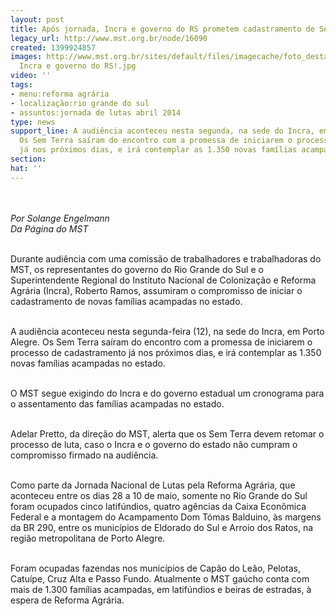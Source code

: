 ```yaml
---
layout: post
title: Após jornada, Incra e governo do RS prometem cadastramento de Sem Terra
legacy_url: http://www.mst.org.br/node/16090
created: 1399924857
images: http://www.mst.org.br/sites/default/files/imagecache/foto_destaque/Audiencia
  Incra e governo do RS!.jpg
video: ''
tags:
- menu:reforma agrária
- localização:rio grande do sul
- assuntos:jornada de lutas abril 2014
type: news
support_line: A audiência aconteceu nesta segunda, na sede do Incra, em Porto Alegre.
  Os Sem Terra saíram do encontro com a promessa de iniciarem o processo de cadastramento
  já nos próximos dias, e irá contemplar as 1.350 novas famílias acampadas no estado.
section: 
hat: ''
---
```

<p><img style="margin: 10px;" src="http://www.mst.org.br/sites/default/files/Audiencia%20Incra%20e%20governo%20do%20RS.jpg" alt=""></p><p><em>Por Solange Engelmann<br>Da Página do MST</em></p><p><br>Durante audiência com uma comissão de trabalhadores e trabalhadoras do MST, os representantes do governo do Rio Grande do Sul e o Superintendente Regional do Instituto Nacional de Colonização e Reforma Agrária (Incra), Roberto Ramos, assumiram o compromisso de iniciar o cadastramento de novas famílias acampadas no estado.</p><p><br>A audiência aconteceu nesta segunda-feira (12), na sede do Incra, em Porto Alegre. Os Sem Terra saíram do encontro com a promessa de iniciarem o processo de cadastramento já nos próximos dias, e irá contemplar as 1.350 novas famílias acampadas no estado.</p><p><br>O MST segue exigindo do Incra e do governo estadual um cronograma para o assentamento das famílias acampadas no estado.&nbsp;</p><p><br>Adelar Pretto, da direção do MST, alerta que os Sem Terra devem retomar o processo de luta, caso o Incra e o governo do estado não cumpram o compromisso firmado na audiência.</p><p><br>Como parte da Jornada Nacional de Lutas pela Reforma Agrária, que aconteceu entre os dias 28 a 10 de maio, somente no Rio Grande do Sul foram ocupados cinco latifúndios, quatro agências da Caixa Econômica Federal e a montagem do Acampamento Dom Tómas Balduino, às margens da BR 290, entre os municípios de Eldorado do Sul e Arroio dos Ratos, na região metropolitana de Porto Alegre.</p><p><br>Foram ocupadas fazendas nos municípios de Capão do Leão, Pelotas, Catuípe, Cruz Alta e Passo Fundo. Atualmente o MST gaúcho conta com mais de 1.300 famílias acampadas, em latifúndios e beiras de estradas, à espera de Reforma Agrária.</p><div>&nbsp;</div>
